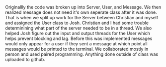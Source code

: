 Originallly the code was broken up into Server, User, and Message. We then realized message does not need it's own seperate class after it was done. That is when we split up work for the Server between Christian and myself and assigned the User class to Josh. 
Christian and I had some trouble determinining what part of the server needed to be in a thread. We also helped Josh figure out the input and output threads for the User which helps prevent blocking and lag. Before this was implemented messages would only appear for a user if they sent a message at which point all messages would be printed to the terminal.
We collaborated mostly in person and used paired programming. Anything done outside of class was uploaded to github.
